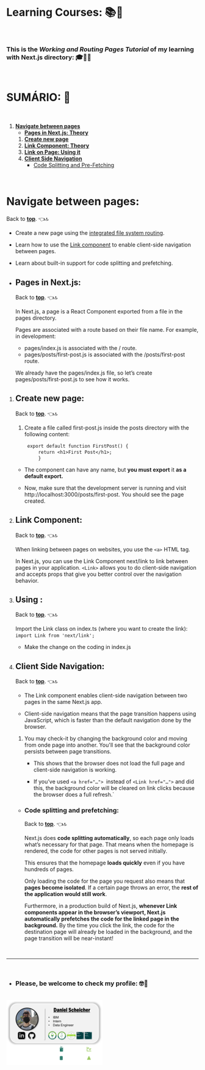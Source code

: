 # **Learning Courses:** :books::brain:

<br>

### This is the ***Working and Routing Pages Tutorial*** of my learning with **Next.js directory**: :mortar_board::closed_book::robot:

<br>

# **SUMÁRIO:** :round_pushpin:

<br>

1. **[Navigate between pages](./1-intro/)**
    - **[Pages in Next.js: Theory](#pages-in-nextjs)**
    1. **[Create new page](#create-new-page)**
    1. **[Link Component: Theory](#link-component)**
    1. **[Link on Page: Using it]()**
    1. **[Client Side Navigation](#client-side-navigation)**
        - [Code Splitting and Pre-Fetching](#code-splitting-and-prefetching)


<br>

# **Navigate between pages:**
Back to **[top](#learning-courses-booksbrain)**. :point_left::top:

- Create a new page using the [integrated file system routing](https://nextjs.org/docs/routing/introduction).
- Learn how to use the [Link component](https://nextjs.org/docs/api-reference/next/link) to enable client-side navigation between pages.
- Learn about built-in support for code splitting and prefetching.

- ## **Pages in Next.js:**
    Back to **[top](#learning-courses-booksbrain)**. :point_left::top:

    In Next.js, a page is a React Component exported from a file in the pages directory.

    Pages are associated with a route based on their file name. For example, in development:

    - pages/index.js is associated with the / route.
    - pages/posts/first-post.js is associated with the /posts/first-post route.

    We already have the pages/index.js file, so let’s create pages/posts/first-post.js to see how it works.

1. ## **Create new page:**
    Back to **[top](#learning-courses-booksbrain)**. :point_left::top:

    1. Create a file called first-post.js inside the posts directory with the following content:

            export default function FirstPost() {
                return <h1>First Post</h1>;
                }

    - The component can have any name, but **you must export** it **as a default export.**

    - Now, make sure that the development server is running and visit http://localhost:3000/posts/first-post. You should see the page created.


2. ## **Link Component**:
    Back to **[top](#learning-courses-booksbrain)**. :point_left::top:

    When linking between pages on websites, you use the ```<a>``` HTML tag.

    In Next.js, you can use the Link Component next/link to link between pages in your application. ```<Link>``` allows you to do client-side navigation and accepts props that give you better control over the navigation behavior.

3. ## **Using <Link>**:
    Back to **[top](#learning-courses-booksbrain)**. :point_left::top:

    Import the Link class on index.ts (where you want to create the link):
        ```import Link from 'next/link';```
    
    - Make the change on the coding in index.js

4. ## **Client Side Navigation**:
    Back to **[top](#learning-courses-booksbrain)**. :point_left::top:

    - The Link component enables client-side navigation between two pages in the same Next.js app.

    - Client-side navigation means that the page transition happens using JavaScript, which is faster than the default navigation done by the browser.

    1. You may check-it by changing the background color and moving from onde page into another. You'll see that the background color persists between page transitions.
        - This shows that the browser does not load the full page and client-side navigation is working.

        - If you’ve used ```<a href="…"> ```instead of ```<Link href="…">``` and did this, the background color will be cleared on link clicks because the browser does a full refresh.`
    
    - ### **Code splitting and prefetching**:
        Back to **[top](#learning-courses-booksbrain)**. :point_left::top:

        Next.js does **code splitting automatically**, so each page only loads what’s necessary for that page. That means when the homepage is rendered, the code for other pages is not served initially.

        This ensures that the homepage **loads quickly** even if you have hundreds of pages.

        Only loading the code for the page you request also means that **pages become isolated**. If a certain page throws an error, the **rest of the application would still work**.

        Furthermore, in a production build of Next.js, **whenever Link components appear in the browser’s viewport, Next.js automatically prefetches the code for the linked page in the background.** By the time you click the link, the code for the destination page will already be loaded in the background, and the page transition will be near-instant!

<br>

***

<br>

- ### **Please, be welcome to check my profile:** :nerd_face::handshake:

<br>

<a href="https://github.com/DanScherr">
    <img src="./images/the-end-img.png" width="50%">
</a>